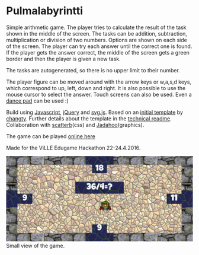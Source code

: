 # Pulmalabyrintti

Simple arithmetic game. The player tries to calculate the result of the task shown in the middle of the screen. The tasks can be addition, subtraction, multiplication or division of two numbers. Options are shown on each side of the screen. The player can try each answer until the correct one is found. If the player gets the answer correct, the middle of the screen gets a green border and then the player is given a new task.

The tasks are autogenerated, so there is no upper limit to their number.

The player figure can be moved around with the arrow keys or w,a,s,d keys, which correspond to up, left, down and right. It is also possible to use the mouse cursor to select the answer. Touch screens can also be used. Even a [dance pad](https://en.wikipedia.org/wiki/Dance_pad) can be used :)

Build using [Javascript](http://www.w3schools.com/js/), [jQuery](https://jquery.com/) and [svg.js](http://svgjs.com/). Based on an [initial template](https://github.com/changty/js-boilerplate) by [changty](https://github.com/changty). Further details about the template in the [technical readme](TECHNICAL_README.md). Collaboration with [scatterb](https://github.com/scatterb)(css) and [Jadahoo](https://github.com/Jadahoo)(graphics).

The game can be played [online here](http://gellati.github.io/pulmalabyrintti)

Made for the ViLLE Edugame Hackathon 22-24.4.2016.

![alt tag](images/gameanimation.gif)
Small view of the game.